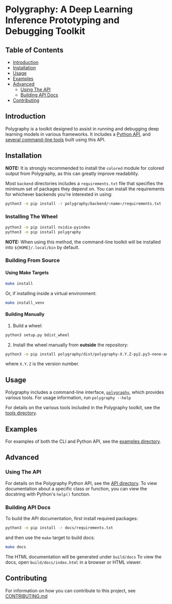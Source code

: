 # Polygraphy: A Deep Learning Inference Prototyping and Debugging Toolkit


## Table of Contents

- [Introduction](#introduction)
- [Installation](#installation)
- [Usage](#usage)
- [Examples](#examples)
- [Advanced](#advanced)
    - [Using The API](#using-the-api)
    - [Building API Docs](#building-api-docs)
- [Contributing](#contributing)


## Introduction

Polygraphy is a toolkit designed to assist in running and debugging deep learning models
in various frameworks. It includes a [Python API](./polygraphy), and
[several command-line tools](./polygraphy/tools) built using this API.


## Installation

**NOTE:** It is strongly recommended to install the `colored` module for colored output
from Polygraphy, as this can greatly improve readability.

Most `backend` directories includes a `requirements.txt` file that specifies the minimum set of packages
they depend on. You can install the requirements for whichever backends you're interested in using:

```bash
python3 -m pip install -r polygraphy/backend/<name>/requirements.txt
```

### Installing The Wheel

```bash
python3 -m pip install nvidia-pyindex
python3 -m pip install polygraphy
```

**NOTE:** When using this method, the command-line toolkit will be installed into `${HOME}/.local/bin` by default.


### Building From Source

#### Using Make Targets

```bash
make install
```
Or, if installing inside a virtual environment:
```bash
make install_venv
```

#### Building Manually

1. Build a wheel:

```bash
python3 setup.py bdist_wheel
```

2. Install the wheel manually from **outside** the repository:

```bash
python3 -m pip install polygraphy/dist/polygraphy-X.Y.Z-py2.py3-none-any.whl --user
```
where `X.Y.Z` is the version number.


## Usage

Polygraphy includes a command-line interface, [`polygraphy`](./bin/polygraphy), which provides various tools.
For usage information, run `polygraphy --help`

For details on the various tools included in the Polygraphy toolkit, see the
[tools directory](./polygraphy/tools).


## Examples

For examples of both the CLI and Python API, see the [examples directory](./examples).


## Advanced

### Using The API

For details on the Polygraphy Python API, see the [API directory](./polygraphy).
To view documentation about a specific class or function, you can view the
docstring with Python's `help()` function.


### Building API Docs

To build the API documentation, first install required packages:

```bash
python3 -m pip install -r docs/requirements.txt
```

and then use the `make` target to build docs:

```bash
make docs
```

The HTML documentation will be generated under `build/docs`
To view the docs, open `build/docs/index.html` in a browser or HTML viewer.


## Contributing

For information on how you can contribute to this project, see [CONTRIBUTING.md](./CONTRIBUTING.md)
